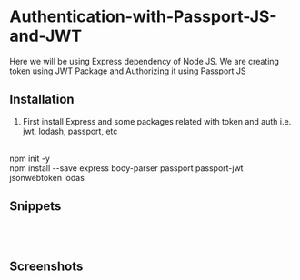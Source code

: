 # Authentication-with-Passport-JS-and-JWT

Here we will be using Express dependency of Node JS. We are creating token using JWT Package and Authorizing it using Passport JS

## Installation
1. First install Express and some packages related with token and auth i.e. jwt, lodash, passport, etc

<br>npm init -y
<br>npm install --save express body-parser passport passport-jwt jsonwebtoken lodas

## Snippets

<br>
<br>

## Screenshots

